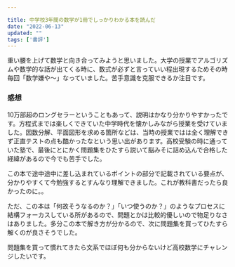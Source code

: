 ```yaml
---

title: 中学校3年間の数学が1冊でしっかりわかる本を読んだ
date: "2022-06-13"
updated: ""
tags: ['書評']
---
```


重い腰を上げて数学と向き合ってみようと思いました。大学の授業でアルゴリズムや数学的な話が出てくる時に、数式が必ずと言っていい程出現するためその時毎回「数学嫌や〜」なっていました。苦手意識を克服できるか注目です。

### 感想

10万部超のロングセラーということもあって、説明はかなり分かりやすかったです。方程式までは楽しくできていた中学時代を懐かしみながら授業を受けていました。因数分解、平面図形を求める箇所などは、当時の授業ではは全く理解できず正直テストの点も酷かったなという思い出があります。高校受験の時に通っていた塾で、最後にとにかく問題集をひたすら説いて脳みそに詰め込んで合格した経緯があるので今でも苦手でした。

この本で途中途中に差し込まれているポイントの部分で記載されている要点が、分かりやすくて今勉強するとすんなり理解できました。これが教科書だったら良かったのに。。

ただ、この本は「何故そうなるのか？」「いつ使うのか？」のようなプロセスに結構フォーカスしている所があるので、問題とかは比較的優しいので物足りなさはありました。多分この本で解き方が分かるので、次に問題集を買ってひたすら解くのが良さそうでした。

問題集を買って慣れてきたら文系でほぼ何も分からないけど高校数学にチャレンジしたいです。


<div className="iframely-embed"><div className="iframely-responsive" style="height: 140px; padding-bottom: 0;"><a href="https://www.amazon.co.jp/%E4%B8%AD%E5%AD%A6%E6%A0%A13%E5%B9%B4%E9%96%93%E3%81%AE%E6%95%B0%E5%AD%A6%E3%81%8C1%E5%86%8A%E3%81%A7%E3%81%97%E3%81%A3%E3%81%8B%E3%82%8A%E3%82%8F%E3%81%8B%E3%82%8B%E6%9C%AC-%E5%B0%8F%E6%9D%89-%E6%8B%93%E4%B9%9F/dp/4761272031" data-iframely-url="//iframely.net/kyz4DO6?card=small"></a></div></div>
